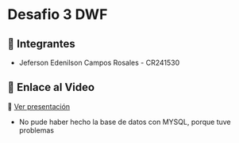 # Desafio 3 DWF

## 📌 Integrantes
- Jeferson Edenilson Campos Rosales - CR241530

## 📌 Enlace al Video
🎥 [Ver presentación](https://youtu.be/OM-q7BdjBRo)

- No pude haber hecho la base de datos con MYSQL, porque tuve problemas

